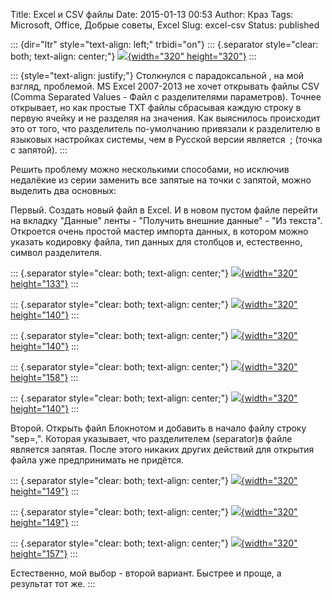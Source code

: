 Title: Excel и CSV файлы
Date: 2015-01-13 00:53
Author: Краз
Tags: Microsoft, Office, Добрые советы, Excel
Slug: excel-csv
Status: published

::: {dir="ltr" style="text-align: left;" trbidi="on"}
::: {.separator style="clear: both; text-align: center;"}
[![](http://4.bp.blogspot.com/-tjXznRI7ucU/VLTN6wvJ57I/AAAAAAAALCI/H21lZxLSCEU/s1600/microsoft-excel-2013-06-535x535.png){width="320" height="320"}](http://4.bp.blogspot.com/-tjXznRI7ucU/VLTN6wvJ57I/AAAAAAAALCI/H21lZxLSCEU/s1600/microsoft-excel-2013-06-535x535.png)
:::

  

::: {style="text-align: justify;"}
Столкнулся с парадоксальной , на мой взгляд, проблемой. MS Excel 2007-2013 не хочет открывать файлы CSV (Comma Separated Values - Файл с разделителями параметров). Точнее открывает, но как простые TXT файлы сбрасывая каждую строку в первую ячейку и не разделяя на значения. Как выяснилось происходит это от того, что разделитель по-умолчанию привязали к разделителю в языковых настройках системы, чем в Русской версии является  ; (точка с запятой).
:::

  
Решить проблему можно несколькими способами, но исключив недалёкие из серии заменить все запятые на точки с запятой, можно выделить два основных:  
  
Первый. Создать новый файл в Excel. И в новом пустом файле перейти на вкладку "Данные" ленты - "Получить внешние данные" - "Из текста". Откроется очень простой мастер импорта данных, в котором можно указать кодировку файла, тип данных для столбцов и, естественно, символ разделителя.  

::: {.separator style="clear: both; text-align: center;"}
[![](http://3.bp.blogspot.com/-DKipm9b5Xyo/VLTckUcXHGI/AAAAAAAALCg/degsb2HvcTM/s1600/%D0%A1%D0%BD%D0%B8%D0%BC%D0%BE%D0%BA-4.png){width="320" height="133"}](http://3.bp.blogspot.com/-DKipm9b5Xyo/VLTckUcXHGI/AAAAAAAALCg/degsb2HvcTM/s1600/%D0%A1%D0%BD%D0%B8%D0%BC%D0%BE%D0%BA-4.png)
:::

  

::: {.separator style="clear: both; text-align: center;"}
[![](http://2.bp.blogspot.com/-r3wGIW6Y9bc/VLTclpJzjRI/AAAAAAAALCs/5KNqfXRi39o/s1600/%D0%A1%D0%BD%D0%B8%D0%BC%D0%BE%D0%BA.png){width="320" height="140"}](http://2.bp.blogspot.com/-r3wGIW6Y9bc/VLTclpJzjRI/AAAAAAAALCs/5KNqfXRi39o/s1600/%D0%A1%D0%BD%D0%B8%D0%BC%D0%BE%D0%BA.png)
:::

  

::: {.separator style="clear: both; text-align: center;"}
[![](http://3.bp.blogspot.com/-z3TuSDOdPfE/VLTcr5CWj6I/AAAAAAAALDQ/ogHjJBJ4Blo/s1600/%D0%A1%D0%BD%D0%B8%D0%BC%D0%BE%D0%BA-1.png){width="320" height="140"}](http://3.bp.blogspot.com/-z3TuSDOdPfE/VLTcr5CWj6I/AAAAAAAALDQ/ogHjJBJ4Blo/s1600/%D0%A1%D0%BD%D0%B8%D0%BC%D0%BE%D0%BA-1.png)
:::

  

::: {.separator style="clear: both; text-align: center;"}
[![](http://1.bp.blogspot.com/-1m7qx5qGta4/VLTck9Y1o-I/AAAAAAAALCk/Be_jKE2As2U/s1600/%D0%A1%D0%BD%D0%B8%D0%BC%D0%BE%D0%BA-7.png){width="320" height="158"}](http://1.bp.blogspot.com/-1m7qx5qGta4/VLTck9Y1o-I/AAAAAAAALCk/Be_jKE2As2U/s1600/%D0%A1%D0%BD%D0%B8%D0%BC%D0%BE%D0%BA-7.png)
:::

::: {.separator style="clear: both; text-align: center;"}
[![](http://4.bp.blogspot.com/-oSgbqNpNN7Y/VLTcr_8PI0I/AAAAAAAALDY/p5mWUb0Z13Q/s1600/%D0%A1%D0%BD%D0%B8%D0%BC%D0%BE%D0%BA-3.png){width="320" height="140"}](http://4.bp.blogspot.com/-oSgbqNpNN7Y/VLTcr_8PI0I/AAAAAAAALDY/p5mWUb0Z13Q/s1600/%D0%A1%D0%BD%D0%B8%D0%BC%D0%BE%D0%BA-3.png)
:::

  
Второй. Открыть файл Блокнотом и добавить в начало файлу строку "sep=,". Которая указывает, что разделителем (separator)в файле является запятая. После этого никаких других действий для открытия файла уже предпринимать не придётся.  

::: {.separator style="clear: both; text-align: center;"}
[![](http://1.bp.blogspot.com/-S-7XHCq0p4E/VLTckd0dlgI/AAAAAAAALCY/SQTi66HsieQ/s1600/%D0%A1%D0%BD%D0%B8%D0%BC%D0%BE%D0%BA-5.png){width="320" height="149"}](http://1.bp.blogspot.com/-S-7XHCq0p4E/VLTckd0dlgI/AAAAAAAALCY/SQTi66HsieQ/s1600/%D0%A1%D0%BD%D0%B8%D0%BC%D0%BE%D0%BA-5.png)
:::

  

::: {.separator style="clear: both; text-align: center;"}
[![](http://3.bp.blogspot.com/-yHz9XLttBJo/VLTckRCI4vI/AAAAAAAALCc/QJNJ0plQhLc/s1600/%D0%A1%D0%BD%D0%B8%D0%BC%D0%BE%D0%BA-6.png){width="320" height="149"}](http://3.bp.blogspot.com/-yHz9XLttBJo/VLTckRCI4vI/AAAAAAAALCc/QJNJ0plQhLc/s1600/%D0%A1%D0%BD%D0%B8%D0%BC%D0%BE%D0%BA-6.png)
:::

  

::: {.separator style="clear: both; text-align: center;"}
[![](http://1.bp.blogspot.com/-G4yu662kEwY/VLTclAWS7GI/AAAAAAAALDA/6heUXExeLHY/s1600/%D0%A1%D0%BD%D0%B8%D0%BC%D0%BE%D0%BA-8-%D0%98%D0%BC%D0%BF%D0%BE%D1%80%D1%82.png){width="320" height="157"}](http://1.bp.blogspot.com/-G4yu662kEwY/VLTclAWS7GI/AAAAAAAALDA/6heUXExeLHY/s1600/%D0%A1%D0%BD%D0%B8%D0%BC%D0%BE%D0%BA-8-%D0%98%D0%BC%D0%BF%D0%BE%D1%80%D1%82.png)
:::

  
Естественно, мой выбор - второй вариант. Быстрее и проще, а результат тот же.
:::
